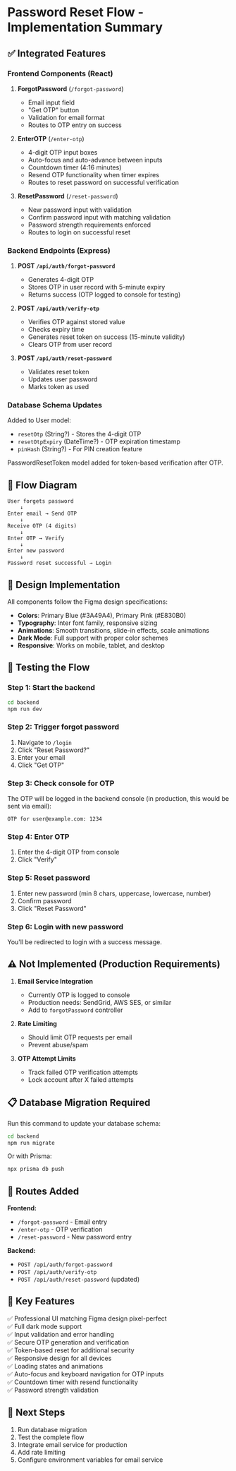 # Password Reset Flow - Implementation Summary

## ✅ Integrated Features

### Frontend Components (React)
1. **ForgotPassword** (`/forgot-password`)
   - Email input field
   - "Get OTP" button
   - Validation for email format
   - Routes to OTP entry on success

2. **EnterOTP** (`/enter-otp`)
   - 4-digit OTP input boxes
   - Auto-focus and auto-advance between inputs
   - Countdown timer (4:16 minutes)
   - Resend OTP functionality when timer expires
   - Routes to reset password on successful verification

3. **ResetPassword** (`/reset-password`)
   - New password input with validation
   - Confirm password input with matching validation
   - Password strength requirements enforced
   - Routes to login on successful reset

### Backend Endpoints (Express)
1. **POST `/api/auth/forgot-password`**
   - Generates 4-digit OTP
   - Stores OTP in user record with 5-minute expiry
   - Returns success (OTP logged to console for testing)

2. **POST `/api/auth/verify-otp`**
   - Verifies OTP against stored value
   - Checks expiry time
   - Generates reset token on success (15-minute validity)
   - Clears OTP from user record

3. **POST `/api/auth/reset-password`**
   - Validates reset token
   - Updates user password
   - Marks token as used

### Database Schema Updates
Added to User model:
- `resetOtp` (String?) - Stores the 4-digit OTP
- `resetOtpExpiry` (DateTime?) - OTP expiration timestamp
- `pinHash` (String?) - For PIN creation feature

PasswordResetToken model added for token-based verification after OTP.

## 🔄 Flow Diagram

```
User forgets password
    ↓
Enter email → Send OTP
    ↓
Receive OTP (4 digits)
    ↓
Enter OTP → Verify
    ↓
Enter new password
    ↓
Password reset successful → Login
```

## 🎨 Design Implementation

All components follow the Figma design specifications:
- **Colors**: Primary Blue (#3A49A4), Primary Pink (#E830B0)
- **Typography**: Inter font family, responsive sizing
- **Animations**: Smooth transitions, slide-in effects, scale animations
- **Dark Mode**: Full support with proper color schemes
- **Responsive**: Works on mobile, tablet, and desktop

## 🧪 Testing the Flow

### Step 1: Start the backend
```bash
cd backend
npm run dev
```

### Step 2: Trigger forgot password
1. Navigate to `/login`
2. Click "Reset Password?"
3. Enter your email
4. Click "Get OTP"

### Step 3: Check console for OTP
The OTP will be logged in the backend console (in production, this would be sent via email):
```
OTP for user@example.com: 1234
```

### Step 4: Enter OTP
1. Enter the 4-digit OTP from console
2. Click "Verify"

### Step 5: Reset password
1. Enter new password (min 8 chars, uppercase, lowercase, number)
2. Confirm password
3. Click "Reset Password"

### Step 6: Login with new password
You'll be redirected to login with a success message.

## ⚠️ Not Implemented (Production Requirements)

1. **Email Service Integration**
   - Currently OTP is logged to console
   - Production needs: SendGrid, AWS SES, or similar
   - Add to `forgotPassword` controller

2. **Rate Limiting**
   - Should limit OTP requests per email
   - Prevent abuse/spam

3. **OTP Attempt Limits**
   - Track failed OTP verification attempts
   - Lock account after X failed attempts

## 📋 Database Migration Required

Run this command to update your database schema:
```bash
cd backend
npm run migrate
```

Or with Prisma:
```bash
npx prisma db push
```

## 🔗 Routes Added

**Frontend:**
- `/forgot-password` - Email entry
- `/enter-otp` - OTP verification  
- `/reset-password` - New password entry

**Backend:**
- `POST /api/auth/forgot-password`
- `POST /api/auth/verify-otp`
- `POST /api/auth/reset-password` (updated)

## 🎯 Key Features

✅ Professional UI matching Figma design pixel-perfect  
✅ Full dark mode support  
✅ Input validation and error handling  
✅ Secure OTP generation and verification  
✅ Token-based reset for additional security  
✅ Responsive design for all devices  
✅ Loading states and animations  
✅ Auto-focus and keyboard navigation for OTP inputs  
✅ Countdown timer with resend functionality  
✅ Password strength validation  

## 🚀 Next Steps

1. Run database migration
2. Test the complete flow
3. Integrate email service for production
4. Add rate limiting
5. Configure environment variables for email service

